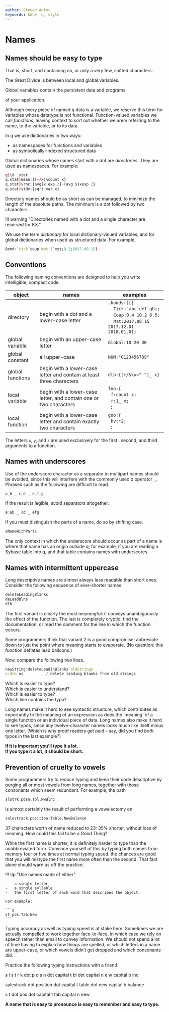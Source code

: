 ```yaml
---
author: Stevan Apter
keywords: kdb+, q, style
---
```


# Names



## Names should be easy to type

That is, short, and containing no, or only a very few, shifted characters. 

The Great Divide is between local and global variables. 
<!-- ~~Only global variables can be on the screen. Only global variables can can have attributes such as assignment triggers and dependency definitions.~~  -->
Global variables contain the persistent data and programs 
<!-- ~~, and attributes~~  -->
of your application.

Although every piece of named q data is a variable, we reserve this term for variables whose datatype is not functional. Function-valued variables we call _functions_, leaving context to sort out whether we arem referring to the name, to the variable, or to its data.

In q we use dictionaries in two ways: 

-   as namespaces for functions and variables
-   as symbolically-indexed structured data

Global dictionaries whose names start with a dot are _directories_.
They are used as namespaces. 
For example:

```q
q)\d .stat
q.stat)mean:{(+/x)%count x}
q.stat)vrnc:{avg[x exp 2]-(avg x)xexp 2}
q.stat)stdv:{sqrt var x}
```

Directory names should be as short as can be managed, to minimize the length of the absolute paths. 
The minimum is a dot followed by two characters. 

!!! warning "Directories named with a dot and a single character are reserved for KX."

We use the term _dictionary_ for local dictionary-valued variables, and for global dictionaries when used as structured data. For example, 

```q
Bond:`tick`coup`mat!(`xyz;9.2;2017.08.15)
```


## Conventions


The following naming conventions are designed to help you write intelligible, compact code. 

object           | names      | examples
-----------------|----------- |---------
directory        | begin with a dot and a lower-case letter | `.bonds:([]`<br>&nbsp;&nbsp;&nbsp;&nbsp;``Tick:`abc`def`ghi;``<br>&nbsp;&nbsp;&nbsp;&nbsp;`Coup:9.4 10.2 6.5;`<br>&nbsp;&nbsp;&nbsp;&nbsp;<code class="nowrap">Mat:2017.08.15 2017.12.01 2018.01.01)</code>
global variable  | begin with an upper-case letter | `Global:10 20 30` 
global constant  | all upper-case | `NUM:"0123456789"`
global functions | begin with a lower-case letter and contain at least three characters | `dlb:{(+/&\x=" ")_ x}`
local variable   | begin with a lower-case letter, and contain one or two characters | `foo:{`<br>&nbsp;&nbsp;`f:count x;`<br>&nbsp;&nbsp;`r:1_ x;`<br>&nbsp;&nbsp;:
local function   | begin with a lower-case letter and contain exactly two characters | `goo:{`<br>&nbsp;&nbsp;`hv:*2;`<br>&nbsp;&nbsp;:

The letters `x`, `y`, and `z` are used exclusively for the first , second, and third arguments to a function. 


## Names with underscores

Use of the underscore character as a separator in multipart names should be avoided, since this will interfere with the commonly used q operator `_`. Phrases such as the following are difficult to read.

```q
a_b _ c_d _ e_f_g
```

If the result is legible, avoid separators altogether.

```q
a:ab _ cd _ efg
```

If you must distinguish the parts of a name, do so by shifting case.

```q
aNameWithParts
```

The only context in which the underscore should occur as part of a name is where that name has an origin outside q; for example, if you are reading a Sybase table into q, and that table contains names with underscores. 


## Names with intermittent uppercase

Long descriptive names are almost always less readable than short ones. Consider the following sequence of ever-shorter names.

```q
deleteLeadingBlanks
deLeadBlns
dlb
```

The first variant is clearly the most meaningful: it conveys unambiguously the effect of the function. The last is completely cryptic: find the documentation, or read the comment for the line in which the function occurs. 

Some programmers think that variant 2 is a good compromise: abbreviate down to just the point where meaning starts to evaporate. (No question: this function deflates lead balloons.)

Now, compare the following two lines.

```q
newString:deleteLeadinBlanks`oldStrings
n:dlb`os          / delete leading blanks from old strings
```

Which is easier to type?  
Which is easier to understand?  
Which is easier to type?  
Which line contains the typo?

Long names make it hard to see syntactic structure, which contributes as importantly to the meaning of an expression as does the ‘meaning’ of a single function or an individual piece of data. Long names also make it hard to see typos, since any twelve-character names looks much like itself minus one letter. (Which is why proof readers get paid – say, did you find _both_ typos in the last example?)

**If it is important you’ll type it a lot.  
If you type it a lot, it should be short.**


## Prevention of cruelty to vowels

Some programmers try to reduce typing and keep their code descriptive by purging all or most vowels from long names, together with those consonants which seem redundant. For example, the path

```q
slstrk.posn.Tbl.NwBlnc
```

is almost certainly the result of performing a vowelectomy on

```q
salestrack.position.Table.NewBalance
```

37 characters worth of name reduced to 23: 35% shorter, without loss of meaning. How could this fail to be a Good Thing?

While the first name is shorter, it is definitely harder to type than the unabbreviated form. Convince yourself of this by typing both names from memory four or five times at normal typing speed. the chances are good that you will mistype the first name more often than the second. That fact alone should warn us off the practice.

!!! tip "Use names made of either"

    -   a single letter
    -   a single syllable
    -   the first letter of each word that describes the object.

    For example: 

    ```q
    st.pos.Tab.New
    ```

Typing accuracy as well as typing speed is at stake here. Sometimes we are actually compelled to work together face-to-face, in which case we rely on speech rather than email to convey information. We should not spend a lot of time having to explain how things are spelled, or which letters in a name are upper-case, or which vowels didn’t get dropped and which consonants did. 

Practice the following typing instructions with a friend:

s l s t r k dot p o s n dot capital t bl dot capital n e w capital b lnc

salestrack dot position dot capital t table dot new capital b balance

s t dot pos dot capital t tab capital n new

**A name that is easy to pronounce is easy to remember and easy to type.**

